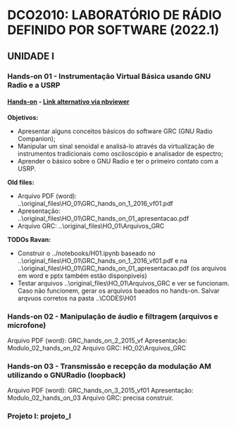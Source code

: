 # DCO2010: LABORATÓRIO DE RÁDIO DEFINIDO POR SOFTWARE (2022.1)

## UNIDADE I


### Hands-on 01 - Instrumentação Virtual Básica usando GNU Radio e a USRP

#### [Hands-on](https://github.com/vicentesousa/DCO2010_2022/blob/main/notebooks/H01.ipynb) - [Link alternativo via nbviewer](http://nbviewer.jupyter.org/github/vicentesousa/DCO2010_2022/blob/main/notebooks/H01.ipynb)
**Objetivos:**
- Apresentar alguns conceitos básicos do software GRC (GNU Radio Companion);
- Manipular um sinal senoidal e analisá-lo através da virtualização de instrumentos tradicionais como osciloscópio e analisador de espectro;
- Aprender o básico sobre o GNU Radio e ter o primeiro contato com a USRP.

**Old files:**
- Arquivo PDF (word): ..\original_files\HO_01\GRC_hands_on_1_2016_vf01.pdf
- Apresentação: ..\original_files\HO_01\GRC_hands_on_01_apresentacao.pdf
- Arquivo GRC: ..\original_files\HO_01\Arquivos_GRC

**TODOs Ravan:** 
- Construir o ../notebooks/H01.ipynb baseado no ..\original_files\HO_01\GRC_hands_on_1_2016_vf01.pdf e na ..\original_files\HO_01\GRC_hands_on_01_apresentacao.pdf (os arquivos em word e pptx também estão disponpiveis)
- Testar arquivos ..\original_files\HO_01\Arquivos_GRC e ver se funcionam. Caso não funcionem, gerar os arquivos baeados no hands-on. Salvar arqvuos corretos na pasta ..\CODES\H01

### Hands-on 02 - Manipulação de áudio e filtragem (arquivos e microfone)
Arquivo PDF (word): GRC_hands_on_2_2015_vf
Apresentação: Modulo_02_hands_on_02
Arquivo GRC: HO_02\Arquivos_GRC

### Hands-on 03 - Transmissão e recepção da modulação AM utilizando o GNURadio (loopback)
Arquivo PDF (word): GRC_hands_on_3_2015_vf01
Apresentação: Modulo_02_hands_on_03
Arquivo GRC: precisa construir.

### Projeto I: projeto_I